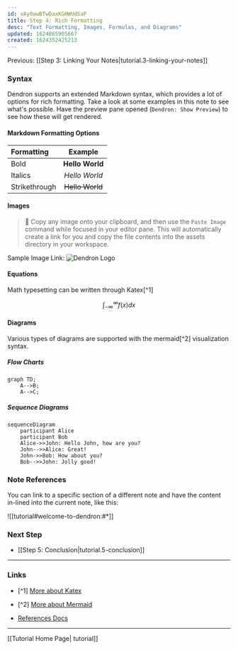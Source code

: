 ```yaml
---
id: vAy0awBTwDaxKGHWUdSaP
title: Step 4: Rich Formatting
desc: "Text Formatting, Images, Formulas, and Diagrams"
updated: 1624865905667
created: 1624352425213
---
```


Previous: [[Step 3: Linking Your Notes|tutorial.3-linking-your-notes]]

### Syntax

Dendron supports an extended Markdown syntax, which provides a lot of options for rich formatting. Take a look at some examples in this note to see what's possible. Have the preview pane opened (`Dendron: Show Preview`) to see how these will get rendered.

#### Markdown Formatting Options

| Formatting    |     Example     |
| :------------ | :-------------: |
| Bold          | **Hello World** |
| Italics       |  _Hello World_  |
| Strikethrough | ~~Hello World~~ |

#### Images

> 🌱 Copy any image onto your clipboard, and then use the `Paste Image` command while focused in your editor pane. This will automatically create a link for you and copy the file contents into the assets directory in your workspace.

Sample Image Link:
![Dendron Logo](/assets/images/logo_small.png)

#### Equations

Math typesetting can be written through Katex[^1]

$$
\int_{-\infty}^\infty f(x)dx
$$

#### Diagrams

Various types of diagrams are supported with the mermaid[^2] visualization syntax.

##### Flow Charts

```mermaid
graph TD;
    A-->B;
    A-->C;
```

##### Sequence Diagrams

```mermaid
sequenceDiagram
    participant Alice
    participant Bob
    Alice->>John: Hello John, how are you?
    John-->>Alice: Great!
    John->>Bob: How about you?
    Bob-->>John: Jolly good!
```

### Note References

You can link to a specific section of a different note and have the content in-lined into the current note, like this:

![[tutorial#welcome-to-dendron:#*]]

### Next Step

- [[Step 5: Conclusion|tutorial.5-conclusion]]

---
### Links

- [^1] [More about Katex](https://wiki.dendron.so/notes/b1919663-cc48-4054-b0cf-4b26fe444907.html)

- [^2] [More about Mermaid](https://mermaid-js.github.io/mermaid/#/) 

- [References Docs](https://wiki.dendron.so/notes/f1af56bb-db27-47ae-8406-61a98de6c78c.html#note-reference)

---

[[Tutorial Home Page| tutorial]]
